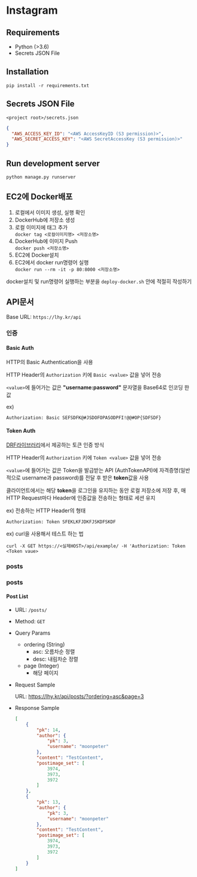 # Instagram

## Requirements

- Python (>3.6)
- Secrets JSON File



## Installation

```
pip install -r requirements.txt
```



## Secrets JSON File

`<project root>/secrets.json`

```json
{
  "AWS_ACCESS_KEY_ID": "<AWS AccessKeyID (S3 permission)>",
  "AWS_SECRET_ACCESS_KEY": "<AWS SecretAccessKey (S3 permission)>"
}
```



## Run development server

```
python manage.py runserver
```



## EC2에 Docker배포

1. 로컬에서 이미지 생성, 실행 확인
2. DockerHub에 저장소 생성
3. 로컬 이미지에 태그 추가  
   `docker tag <로컬이미지명> <저장소명>`
4. DockerHub에 이미지 Push  
   `docker push <저장소명>`
5. EC2에 Docker설치
6. EC2에서 docker run명령어 실행  
   `docker run --rm -it -p 80:8000 <저장소명>`

docker설치 및 run명령어 실행하는 부분을 `deploy-docker.sh` 안에 적절히 작성하기



## API문서

Base URL: `https://lhy.kr/api`

### 인증

#### Basic Auth

HTTP의 Basic Authentication을 사용

HTTP Header의 `Authorization` 키에 `Basic <value>` 값을 넣어 전송

`<value>`에 들어가는 값은 **"username:password"** 문자열을 Base64로 인코딩 한 값

ex)

```
Authorization: Basic SEFSDFK@#JSDOFOPASODPFI!@@#OP{SDFSDF}
```



#### Token Auth

[DRF라이브러리](https://www.django-rest-framework.org/api-guide/authentication/#tokenauthentication)에서 제공하는 토큰 인증 방식

HTTP Header의 `Authorization` 키에 `Token <value>` 값을 넣어 전송

`<value>`에 들어가는 값은 Token을 발급받는 API (AuthTokenAPI)에 자격증명(일반적으로 username과 password)를 전달 후 받은 **token**값을 사용

클라이언트에서는 해당 **token**을 로그인을 유지하는 동안 로컬 저장소에 저장 후, 매 HTTP Request마다 Header에 인증값을 전송하는 형태로 세션 유지

ex) 전송하는 HTTP Header의 형태

```
Authorization: Token SFEKLKFJDKFJSKDFSKDF
```

ex) curl을 사용해서 테스트 하는 법

```
curl -X GET https://<실제HOST>/api/example/ -H 'Authorization: Token <Token vaue>
```





### posts

### posts

#### Post List

- URL: `/posts/`

- Method: `GET`

- Query Params

  - ordering (String)
    - asc: 오름차순 정렬
    - desc: 내림차순 정렬
  - page (Integer)
    - 해당 페이지

- Request Sample

  URL: https://lhy.kr/api/posts/?ordering=asc&page=3

- Response Sample

  ```json
  [
      {
          "pk": 14,
          "author": {
              "pk": 3,
              "username": "moonpeter"
          },
          "content": "TestContent",
          "postimage_set": [
              3974,
              3973,
              3972
          ]
      },
      {
          "pk": 13,
          "author": {
              "pk": 3,
              "username": "moonpeter"
          },
          "content": "TestContent",
          "postimage_set": [
              3974,
              3973,
              3972
          ]
      }
  ]
  ```

  